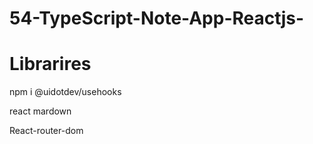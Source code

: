 # 54-TypeScript-Note-App-Reactjs-


# Librarires

npm i @uidotdev/usehooks

react mardown

React-router-dom

